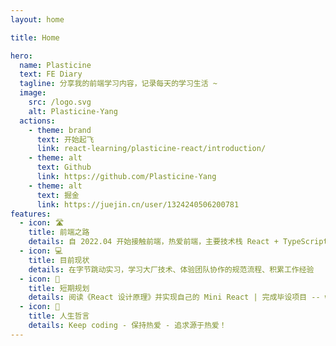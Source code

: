 ```yaml
---
layout: home

title: Home

hero:
  name: Plasticine
  text: FE Diary
  tagline: 分享我的前端学习内容，记录每天的学习生活 ~
  image:
    src: /logo.svg
    alt: Plasticine-Yang
  actions:
    - theme: brand
      text: 开始起飞
      link: react-learning/plasticine-react/introduction/
    - theme: alt
      text: Github
      link: https://github.com/Plasticine-Yang
    - theme: alt
      text: 掘金
      link: https://juejin.cn/user/1324240506200781
features:
  - icon: 🛣️
    title: 前端之路
    details: 自 2022.04 开始接触前端，热爱前端，主要技术栈 React + TypeScript，对 React 源码有深入的理解，未来有学习 Rust 的计划
  - icon: 💻
    title: 目前现状
    details: 在字节跳动实习，学习大厂技术、体验团队协作的规范流程、积累工作经验
  - icon: 🎯
    title: 短期规划
    details: 阅读《React 设计原理》并实现自己的 Mini React | 完成毕设项目 -- web 前端监控系统的设计与实现
  - icon: 💌
    title: 人生哲言
    details: Keep coding - 保持热爱 - 追求源于热爱！
---
```

